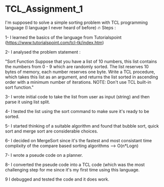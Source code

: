 # TCL_Assignment_1
I'm supposed to solve a simple sorting problem with TCL programming language (I language I never heard of before) 🔥 
Steps :

1- I learned the basics of the language from Tutorialspoint (https://www.tutorialspoint.com/tcl-tk/index.htm)

2- I analysed the problem statement :

  "Sort Function
Suppose that you have a list of 10 numbers, this list contains the numbers from 0 - 9 which are randomly sorted.
The list reserves 10 bytes of memory, each number reserves one byte.
Write a TCL procedure, which takes this list as an argument, and returns the list sorted in ascending order with a minimum number of iterations.
NOTE: Don't use TCL built-in sort function."

3- I wrote initial code to take the list from user as input (string) and then parse it using list split.

4- I tested the list using the sort command to make sure it's ready to be sorted.

5- I started thinking of a suitable algorithm and found that bubble sort, quick sort and merge sort are considerable choices.

6- I decided on MergeSort since it's the fastest and most consistant time complixity of the compare based sorting algorithms --> O(n*Logn)

7- I wrote a pseude code on a planner.

8- I converted the pseude code into a TCL code (which was the most challenging step for me since it's my first time using this language.

9 I debugged and tested the code and it does work.

